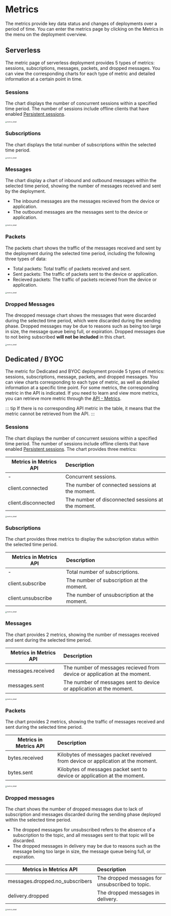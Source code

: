 # Metrics

The metrics provide key data status and changes of deployments over a period of time. You can enter the metrics page by clicking on the Metrics in the menu on the deployment overview.

## Serverless

The metric page of serverless deployment provides 5 types of metrics: sessions, subscriptions, messages, packets, and dropped messages. You can view the corresponding charts for each type of metric and detailed information at a certain point in time.


### Sessions
The chart displays the number of concurrent sessions within a specified time period. The number of sessions include offline clients that have enabled [Persistent sessions](https://www.emqx.com/en/blog/mqtt-session).

<img src="./_assets/metric_serverless_1.png" alt="metrics_detail" style="zoom: 33%;" />

### Subscriptions

The chart displays the total number of subscriptions within the selected time period.

<img src="./_assets/metric_serverless_2.png" alt="metrics_detail" style="zoom: 33%;" />


### Messages
The chart display a chart of inbound and outbound messages within the selected time period, showing the number of messages received and sent by the deployment.

- The inbound messages are the messages recieved from the device or application.
- The outbound messages are the messages sent to the device or application.

<img src="./_assets/metric_serverless_3.png" alt="metrics_detail" style="zoom: 33%;" />


### Packets

The packets chart shows the traffic of the messages received and sent by the deployment during the selected time period, including the following three types of data:

- Total packets: Total traffic of packets received and sent.
- Sent packets: The traffic of packets sent to the device or application.
- Recieved packets: The traffic of packets recieved from the device or application.

<img src="./_assets/metric_serverless_4.png" alt="metrics_detail" style="zoom: 33%;" />


### Dropped Messages

The dreopped message chart shows the messages that were discarded during the selected time period, which were discarded during the sending phase. Dropped messages may be due to reasons such as being too large in size, the message queue being full, or expiration. Dropped messages due to not being subscribed **will not be included** in this chart.

<img src="./_assets/metric_serverless_5.png" alt="metrics_detail" style="zoom: 33%;" />


## Dedicated / BYOC

The metric for Dedicated and BYOC deployment provide 5 types of metrics: sessions, subscriptions, message, packets, and dropped messages. You can view charts corresponding to each type of metric, as well as detailed information at a specific time point. For some metrics, the corresponding metric in the API is indicated. If you need to learn and view more metrics, you can retrieve more metric through the [API - Metrics](../api/metrics.md).

::: tip
If there is no corresponding API metric in the table, it means that the metric cannot be retrieved from the API.
:::


### Sessions
The chart displays the number of concurrent sessions within a specified time period. The number of sessions include offline clients that have enabled [Persistent sessions](https://www.emqx.com/en/blog/mqtt-session). The chart provides three metrics:


|Metrics in Metrics API       |   Description                                   |
| ----------------- | :--------------------------------------- |
| - | Concurrent sessions. |
| client.connected | The number of connected sessions at the moment.             |
| client.disconnected | The number of disconnected sessions at the moment.   |


<img src="./_assets/metric_dedicated_1.png" alt="metrics_detail" style="zoom: 33%;" />

### Subscriptions
The chart provides three metrics to display the subscription status within the selected time period.

|Metrics in Metrics API       |   Description                                   |
| ----------------- | :--------------------------------------- |
| - | Total number of subscriptions. |
| client.subscribe | The number of subscription at the moment.             |
| client.unsubscribe | The number of unsubscription at the moment.   |

<img src="./_assets/metric_dedicated_2.png" alt="metrics_detail" style="zoom: 33%;" />

### Messages

The chart provides 2 metrics, showing the number of messages received and sent during the selected time period.

|Metrics in Metrics API       |   Description                                   |
| ----------------- | :--------------------------------------- |
| messages.received | The number of messages recieved from device or application at the moment.             |
| messages.sent | The number of messages sent to device or application at the moment.   |

<img src="./_assets/metric_dedicated_3.png" alt="metrics_detail" style="zoom: 33%;" />



### Packets
The chart provides 2 metrics, showing the traffic of messages received and sent during the selected time period.

| Metrics in Metrics API   | Description                  |
| ------------------ | :--------------------------- |
| bytes.received    | Kilobytes of messages packet reveived from device or application at the moment.      |
| bytes.sent | Kilobytes of messages packet sent to device or application at the moment.  |

<img src="./_assets/metric_dedicated_4.png" alt="metrics_detail" style="zoom: 33%;" />

### Dropped messages

The chart shows the number of dropped messages due to lack of subscription and messages discarded during the sending phase deployed within the selected time period.

- The dropped messages for unsubscribed refers to the absence of a subscription to the topic, and all messages sent to that topic will be discarded.
- The dropped messages in delivery may be due to reasons such as the message being too large in size, the message queue being full, or expiration.

| Metrics in Metrics API   | Description                  |
| ------------------ | :--------------------------- |
| messages.dropped.no_subscribers   | The dropped messages for unsubscribed to topic. |
| delivery.dropped | The dropped messages in delivery. |

<img src="./_assets/metric_dedicated_5.png" alt="metrics_detail" style="zoom: 33%;" />


